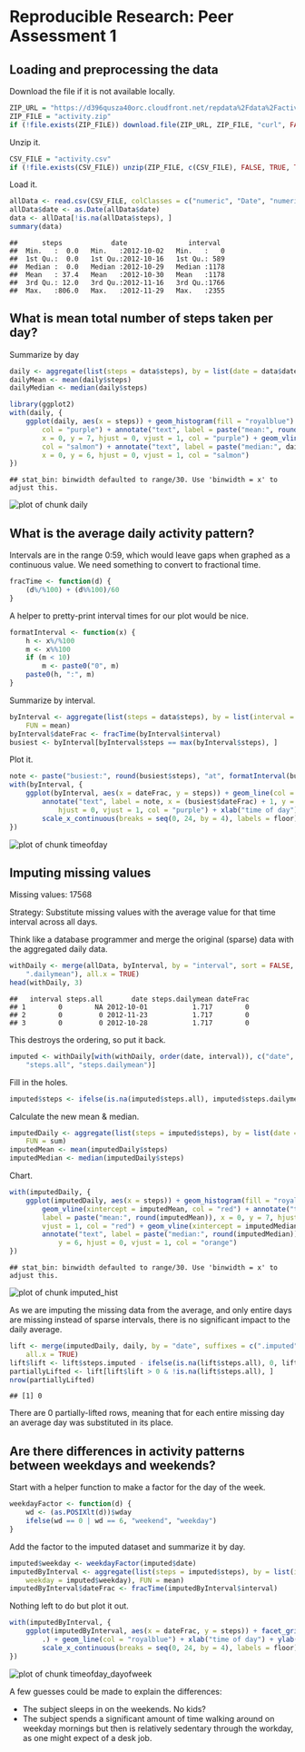 # Reproducible Research: Peer Assessment 1




## Loading and preprocessing the data

Download the file if it is not available locally.

```r
ZIP_URL = "https://d396qusza40orc.cloudfront.net/repdata%2Fdata%2Factivity.zip"
ZIP_FILE = "activity.zip"
if (!file.exists(ZIP_FILE)) download.file(ZIP_URL, ZIP_FILE, "curl", FALSE)
```


Unzip it.

```r
CSV_FILE = "activity.csv"
if (!file.exists(CSV_FILE)) unzip(ZIP_FILE, c(CSV_FILE), FALSE, TRUE, TRUE)
```

    
Load it.

```r
allData <- read.csv(CSV_FILE, colClasses = c("numeric", "Date", "numeric"))
allData$date <- as.Date(allData$date)
data <- allData[!is.na(allData$steps), ]
summary(data)
```

```
##      steps            date               interval   
##  Min.   :  0.0   Min.   :2012-10-02   Min.   :   0  
##  1st Qu.:  0.0   1st Qu.:2012-10-16   1st Qu.: 589  
##  Median :  0.0   Median :2012-10-29   Median :1178  
##  Mean   : 37.4   Mean   :2012-10-30   Mean   :1178  
##  3rd Qu.: 12.0   3rd Qu.:2012-11-16   3rd Qu.:1766  
##  Max.   :806.0   Max.   :2012-11-29   Max.   :2355
```


## What is mean total number of steps taken per day?

Summarize by day

```r
daily <- aggregate(list(steps = data$steps), by = list(date = data$date), FUN = sum)
dailyMean <- mean(daily$steps)
dailyMedian <- median(daily$steps)
```



```r
library(ggplot2)
with(daily, {
    ggplot(daily, aes(x = steps)) + geom_histogram(fill = "royalblue") + geom_vline(xintercept = dailyMean, 
        col = "purple") + annotate("text", label = paste("mean:", round(dailyMean)), 
        x = 0, y = 7, hjust = 0, vjust = 1, col = "purple") + geom_vline(xintercept = dailyMedian, 
        col = "salmon") + annotate("text", label = paste("median:", dailyMedian), 
        x = 0, y = 6, hjust = 0, vjust = 1, col = "salmon")
})
```

```
## stat_bin: binwidth defaulted to range/30. Use 'binwidth = x' to adjust this.
```

![plot of chunk daily](figure/daily.png) 


## What is the average daily activity pattern?

Intervals are in the range 0:59, which would leave gaps when graphed as a continuous value.  We need something to convert to fractional time.


```r
fracTime <- function(d) {
    (d%/%100) + (d%%100)/60
}
```


A helper to pretty-print interval times for our plot would be nice.


```r
formatInterval <- function(x) {
    h <- x%/%100
    m <- x%%100
    if (m < 10) 
        m <- paste0("0", m)
    paste0(h, ":", m)
}
```


Summarize by interval.


```r
byInterval <- aggregate(list(steps = data$steps), by = list(interval = data$interval), 
    FUN = mean)
byInterval$dateFrac <- fracTime(byInterval$interval)
busiest <- byInterval[byInterval$steps == max(byInterval$steps), ]
```


Plot it.


```r
note <- paste("busiest:", round(busiest$steps), "at", formatInterval(busiest$interval))
with(byInterval, {
    ggplot(byInterval, aes(x = dateFrac, y = steps)) + geom_line(col = "royalblue") + 
        annotate("text", label = note, x = (busiest$dateFrac) + 1, y = busiest$steps, 
            hjust = 0, vjust = 1, col = "purple") + xlab("time of day") + ylab("mean steps") + 
        scale_x_continuous(breaks = seq(0, 24, by = 4), labels = floor)
})
```

![plot of chunk timeofday](figure/timeofday.png) 


## Imputing missing values

Missing values: 17568

Strategy: Substitute missing values with the average value for that time interval across all days.

Think like a database programmer and merge the original (sparse) data with the aggregated daily data.


```r
withDaily <- merge(allData, byInterval, by = "interval", sort = FALSE, suffixes = c(".all", 
    ".dailymean"), all.x = TRUE)
head(withDaily, 3)
```

```
##   interval steps.all       date steps.dailymean dateFrac
## 1        0        NA 2012-10-01           1.717        0
## 2        0         0 2012-11-23           1.717        0
## 3        0         0 2012-10-28           1.717        0
```


This destroys the ordering, so put it back.


```r
imputed <- withDaily[with(withDaily, order(date, interval)), c("date", "interval", 
    "steps.all", "steps.dailymean")]
```


Fill in the holes.


```r
imputed$steps <- ifelse(is.na(imputed$steps.all), imputed$steps.dailymean, imputed$steps.all)
```


Calculate the new mean & median.


```r
imputedDaily <- aggregate(list(steps = imputed$steps), by = list(date = imputed$date), 
    FUN = sum)
imputedMean <- mean(imputedDaily$steps)
imputedMedian <- median(imputedDaily$steps)
```


Chart.


```r
with(imputedDaily, {
    ggplot(imputedDaily, aes(x = steps)) + geom_histogram(fill = "royalblue") + 
        geom_vline(xintercept = imputedMean, col = "red") + annotate("text", 
        label = paste("mean:", round(imputedMean)), x = 0, y = 7, hjust = 0, 
        vjust = 1, col = "red") + geom_vline(xintercept = imputedMedian, col = "orange") + 
        annotate("text", label = paste("median:", round(imputedMedian)), x = 0, 
            y = 6, hjust = 0, vjust = 1, col = "orange")
})
```

```
## stat_bin: binwidth defaulted to range/30. Use 'binwidth = x' to adjust this.
```

![plot of chunk imputed_hist](figure/imputed_hist.png) 


As we are imputing the missing data from the average, and only entire days are missing instead of sparse intervals, there is no significant impact to the daily average.


```r
lift <- merge(imputedDaily, daily, by = "date", suffixes = c(".imputed", ".all"), 
    all.x = TRUE)
lift$lift <- lift$steps.imputed - ifelse(is.na(lift$steps.all), 0, lift$steps.all)
partiallyLifted <- lift[lift$lift > 0 & !is.na(lift$steps.all), ]
nrow(partiallyLifted)
```

```
## [1] 0
```


There are 0 partially-lifted rows, meaning that for each entire missing day an average day was substituted in its place.

## Are there differences in activity patterns between weekdays and weekends?

Start with a helper function to make a factor for the day of the week.


```r
weekdayFactor <- function(d) {
    wd <- (as.POSIXlt(d))$wday
    ifelse(wd == 0 | wd == 6, "weekend", "weekday")
}
```


Add the factor to the imputed dataset and summarize it by day.


```r
imputed$weekday <- weekdayFactor(imputed$date)
imputedByInterval <- aggregate(list(steps = imputed$steps), by = list(interval = imputed$interval, 
    weekday = imputed$weekday), FUN = mean)
imputedByInterval$dateFrac <- fracTime(imputedByInterval$interval)
```


Nothing left to do but plot it out.


```r
with(imputedByInterval, {
    ggplot(imputedByInterval, aes(x = dateFrac, y = steps)) + facet_grid(weekday ~ 
        .) + geom_line(col = "royalblue") + xlab("time of day") + ylab("mean steps") + 
        scale_x_continuous(breaks = seq(0, 24, by = 4), labels = floor)
})
```

![plot of chunk timeofday_dayofweek](figure/timeofday_dayofweek.png) 


A few guesses could be made to explain the differences:

 * The subject sleeps in on the weekends.  No kids?
 * The subject spends a significant amount of time walking around on weekday mornings but then is relatively sedentary through the workday, as one might expect of a desk job.
